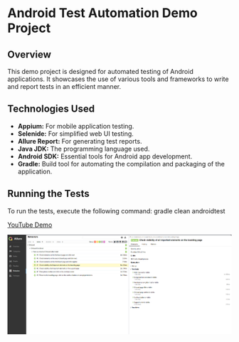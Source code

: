 # Android Test Automation Demo Project

## Overview
This demo project is designed for automated testing of Android applications. It showcases the use of various tools and frameworks to write and report tests in an efficient manner.

## Technologies Used
- **Appium:** For mobile application testing.
- **Selenide:** For simplified web UI testing.
- **Allure Report:** For generating test reports.
- **Java JDK:** The programming language used.
- **Android SDK:** Essential tools for Android app development.
- **Gradle:** Build tool for automating the compilation and packaging of the application.

## Running the Tests
To run the tests, execute the following command: gradle clean androidtest

[YouTube Demo](https://youtube.com/shorts/qa9X2nTjEb8?feature=shared)


![Allure report](https://github.com/oleksandrso/MyRaifDemo/blob/main/src/test/resources/suites/MyraifAllure.png)
